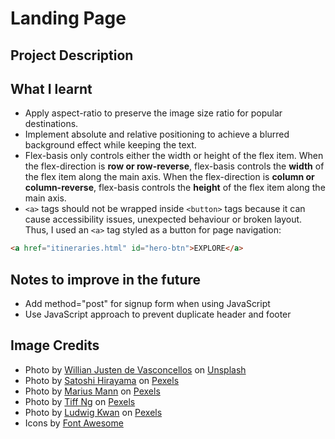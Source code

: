 # Landing Page

## Project Description

## What I learnt

- Apply aspect-ratio to preserve the image size ratio for popular destinations.
- Implement absolute and relative positioning to achieve a blurred background effect while keeping the text.
- Flex-basis only controls either the width or height of the flex item. When the flex-direction is **row or row-reverse**, flex-basis controls the **width** of the flex item along the main axis. When the flex-direction is **column or column-reverse**, flex-basis controls the **height** of the flex item along the main axis.
- `<a>` tags should not be wrapped inside `<button>` tags because it can cause accessibility issues, unexpected behaviour or broken layout. Thus, I used an `<a>` tag styled as a button for page navigation:

```html
<a href="itineraries.html" id="hero-btn">EXPLORE</a>
```

## Notes to improve in the future

- Add method="post" for signup form when using JavaScript
- Use JavaScript approach to prevent duplicate header and footer

## Image Credits

- Photo by <a href="https://unsplash.com/@willianjusten?utm_content=creditCopyText&utm_medium=referral&utm_source=unsplash">Willian Justen de Vasconcellos</a> on <a href="https://unsplash.com/photos/mountain-with-clouds-4hMET7vYTAQ?utm_content=creditCopyText&utm_medium=referral&utm_source=unsplash">Unsplash</a>
- Photo by [Satoshi Hirayama](https://www.pexels.com/@satoshi/) on [Pexels](https://www.pexels.com/photo/green-and-white-castle-building-near-body-of-water-4058519/)
- Photo by [Marius Mann](https://www.pexels.com/@marius-mann-772581/) on [Pexels](https://www.pexels.com/photo/people-under-pagoda-1663381/)
- Photo by [Tiff Ng](https://www.pexels.com/@anytiffng/) on [Pexels](https://www.pexels.com/photo/jewel-changi-airport-2434269/)
- Photo by [Ludwig Kwan](https://www.pexels.com/@ludawigakwana/) on [Pexels](https://www.pexels.com/photo/petronas-towers-in-kuala-lumpur-skyline-30043452/)
- Icons by [Font Awesome](https://fontawesome.com/)
